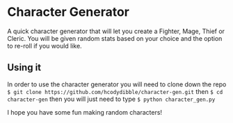 # Character Generator

A quick character generator that will let you create a Fighter, Mage, Thief or Cleric. You will be given random stats based on your choice and the option to re-roll if you would like.

## Using it

In order to use the character generator you will need to clone down the repo 
`$ git clone https://github.com/hcodydibble/character-gen.git` then `$ cd character-gen` 
then you will just need to type `$ python character_gen.py`

I hope you have some fun making random characters!

